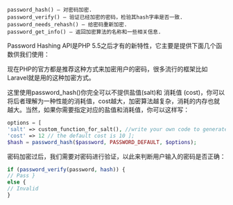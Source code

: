 ```text
password_hash() – 对密码加密.
password_verify() – 验证已经加密的密码，检验其hash字串是否一致.
password_needs_rehash() – 给密码重新加密.
password_get_info() – 返回加密算法的名称和一些相关信息.
```

Password Hashing API是PHP 5.5之后才有的新特性，它主要是提供下面几个函数供我们使用：

现在PHP的官方都是推荐这种方式来加密用户的密码，很多流行的框架比如Laravel就是用的这种加密方式。

这里使用password_hash()你完全可以不提供盐值(salt)和 消耗值 (cost)，你可以将后者理解为一种性能的消耗值，cost越大，加密算法越复杂，消耗的内存也就越大。当然，如果你需要指定对应的盐值和消耗值，你可以这样写：

```php
options = [
'salt' => custom_function_for_salt(), //write your own code to generate a suitable salt
'cost' => 12 // the default cost is 10 ];
$hash = password_hash($password, PASSWORD_DEFAULT, $options);
```



密码加密过后，我们需要对密码进行验证，以此来判断用户输入的密码是否正确：

```php
if (password_verify(password, hash)) {
// Pass }
else {
// Invalid
}
```

